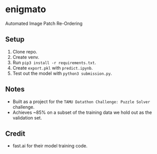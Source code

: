 # enigmato

Automated Image Patch Re-Ordering

## Setup
1. Clone repo.
2. Create venv.
3. Run `pip3 install -r requirements.txt`.
4. Create `export.pkl` with `predict.ipynb`.
5. Test out the model with `python3 submission.py`.

## Notes
- Built as a project for the `TAMU Datathon Challenge: Puzzle Solver` challenge.
- Achieves ~85% on a subset of the training data we hold out as the validation set.

## Credit
- fast.ai for their model training code.